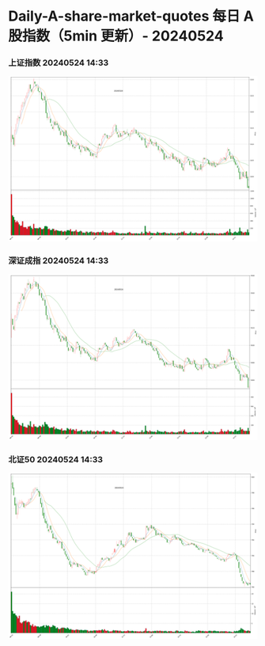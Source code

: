 
# Daily-A-share-market-quotes 每日 A 股指数（5min 更新）- 20240524

### 上证指数 20240524 14:33
![](./fig/2024/5/20240524-sh000001.png)

### 深证成指 20240524 14:33
![](./fig/2024/5/20240524-sz399001.png)

### 北证50 20240524 14:33
![](./fig/2024/5/20240524-bj899050.png)
